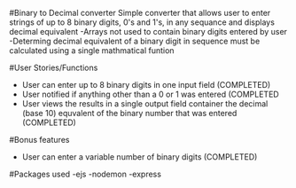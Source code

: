 #Binary to Decimal converter
Simple converter that allows user to enter strings of up to 8 binary digits,
0's and 1's, in any sequance and displays decimal equivalent
	-Arrays not used to contain binary digits entered by user
	-Determing decimal equivalent of a binary digit in sequence must be calculated using a single mathmatical funtion

#User Stories/Functions
- User can enter up to 8 binary digits in one input field (COMPLETED)
- User notified if anything other than a 0 or 1 was entered (COMPLETED
- User views the results in a single output field container the decimal (base 10) equvalent of the binary number that was entered (COMPLETED)

#Bonus features
- User can enter a variable number of binary digits (COMPLETED)


#Packages used
	-ejs
	-nodemon
	-express

